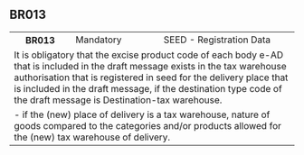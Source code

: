 ## BR013
<table>
 <tr>
  <th>
   BR013
  </th>
  <td>
   Mandatory
  </td>
  <td>
   SEED - Registration Data
  </td>
 </tr>
 <tr>
  <td colspan="3">
   It is obligatory that the excise product code of each body e-AD that is included in the draft message exists in the tax warehouse authorisation that is registered in seed for the delivery place that is included in the draft message, if the destination type code of the draft message is Destination-tax warehouse.
  </td>
 </tr>
 <tr>
  <td colspan="3">
   - if the (new) place of delivery is a tax warehouse, nature of goods compared to the categories and/or products allowed for the (new) tax warehouse of delivery.
  </td>
 </tr>
</table>
